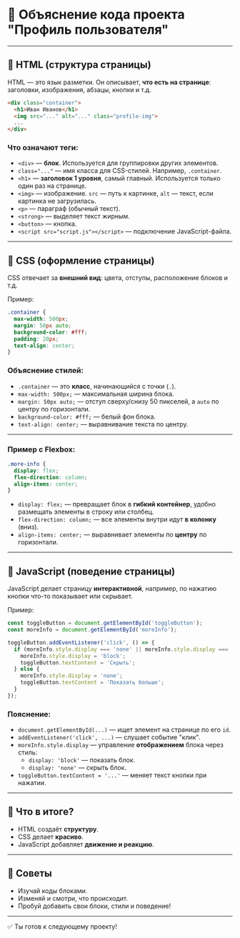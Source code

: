 
# 📘 Объяснение кода проекта "Профиль пользователя"

---

## 🔹 HTML (структура страницы)

HTML — это язык разметки. Он описывает, **что есть на странице**: заголовки, изображения, абзацы, кнопки и т.д.

```html
<div class="container">
  <h1>Иван Иванов</h1>
  <img src="..." alt="..." class="profile-img">
  ...
</div>
```

### Что означают теги:

- `<div>` — **блок**. Используется для группировки других элементов.
- `class="..."` — имя класса для CSS-стилей. Например, `.container`.
- `<h1>` — **заголовок 1 уровня**, самый главный. Используется только один раз на странице.
- `<img>` — изображение. `src` — путь к картинке, `alt` — текст, если картинка не загрузилась.
- `<p>` — параграф (обычный текст).
- `<strong>` — выделяет текст жирным.
- `<button>` — кнопка.
- `<script src="script.js"></script>` — подключение JavaScript-файла.

---

## 🔹 CSS (оформление страницы)

CSS отвечает за **внешний вид**: цвета, отступы, расположение блоков и т.д.

Пример:

```css
.container {
  max-width: 500px;
  margin: 50px auto;
  background-color: #fff;
  padding: 20px;
  text-align: center;
}
```

### Объяснение стилей:

- `.container` — это **класс**, начинающийся с точки (`.`).
- `max-width: 500px;` — максимальная ширина блока.
- `margin: 50px auto;` — отступ сверху/снизу 50 пикселей, а `auto` по центру по горизонтали.
- `background-color: #fff;` — белый фон блока.
- `text-align: center;` — выравнивание текста по центру.

---

### Пример с Flexbox:

```css
.more-info {
  display: flex;
  flex-direction: column;
  align-items: center;
}
```

- `display: flex;` — превращает блок в **гибкий контейнер**, удобно размещать элементы в строку или столбец.
- `flex-direction: column;` — все элементы внутри идут **в колонку** (вниз).
- `align-items: center;` — выравнивает элементы по **центру** по горизонтали.

---

## 🔹 JavaScript (поведение страницы)

JavaScript делает страницу **интерактивной**, например, по нажатию кнопки что-то показывает или скрывает.

Пример:

```javascript
const toggleButton = document.getElementById('toggleButton');
const moreInfo = document.getElementById('moreInfo');

toggleButton.addEventListener('click', () => {
  if (moreInfo.style.display === 'none' || moreInfo.style.display === '') {
    moreInfo.style.display = 'block';
    toggleButton.textContent = 'Скрыть';
  } else {
    moreInfo.style.display = 'none';
    toggleButton.textContent = 'Показать больше';
  }
});
```

### Пояснение:

- `document.getElementById(...)` — ищет элемент на странице по его `id`.
- `addEventListener('click', ...)` — слушает событие "клик".
- `moreInfo.style.display` — управление **отображением** блока через стиль:
  - `display: 'block'` — показать блок.
  - `display: 'none'` — скрыть блок.
- `toggleButton.textContent = '...'` — меняет текст кнопки при нажатии.

---

## 🧠 Что в итоге?

- HTML создаёт **структуру**.
- CSS делает **красиво**.
- JavaScript добавляет **движение и реакцию**.

---

## 🏁 Советы

- Изучай коды блоками.
- Изменяй и смотри, что происходит.
- Пробуй добавить свои блоки, стили и поведение!

---

✅ Ты готов к следующему проекту!

